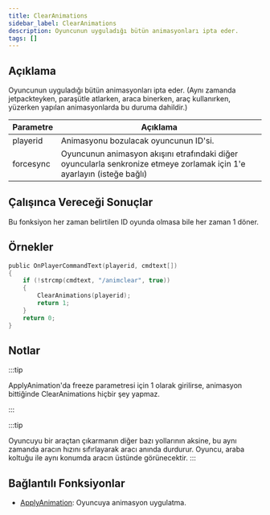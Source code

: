 ```yaml
---
title: ClearAnimations
sidebar_label: ClearAnimations
description: Oyuncunun uyguladığı bütün animasyonları ipta eder.
tags: []
---
```


## Açıklama

Oyuncunun uyguladığı bütün animasyonları ipta eder. (Aynı zamanda jetpackteyken, paraşütle atlarken, araca binerken, araç kullanırken, yüzerken yapılan animasyonlarda bu duruma dahildir.)

| Parametre | Açıklama                                                                                                                  |
| --------- | ------------------------------------------------------------------------------------------------------------------------- |
| playerid  | Animasyonu bozulacak oyuncunun ID'si.                                                                                     |
| forcesync | Oyuncunun animasyon akışını etrafındaki diğer oyuncularla senkronize etmeye zorlamak için 1'e ayarlayın  (isteğe bağlı)   |

## Çalışınca Vereceği Sonuçlar

Bu fonksiyon her zaman belirtilen ID oyunda olmasa bile her zaman 1 döner.

## Örnekler

```c
public OnPlayerCommandText(playerid, cmdtext[])
{
    if (!strcmp(cmdtext, "/animclear", true))
    {
        ClearAnimations(playerid);
        return 1;
    }
    return 0;
}
```

## Notlar

:::tip

ApplyAnimation'da freeze parametresi için 1 olarak girilirse, animasyon bittiğinde ClearAnimations hiçbir şey yapmaz.

:::

:::tip

Oyuncuyu bir araçtan çıkarmanın diğer bazı yollarının aksine, bu aynı zamanda aracın hızını sıfırlayarak aracı anında durdurur. Oyuncu, araba koltuğu ile aynı konumda aracın üstünde görünecektir.
:::

## Bağlantılı Fonksiyonlar

- [ApplyAnimation](ApplyAnimation): Oyuncuya animasyon uygulatma.
